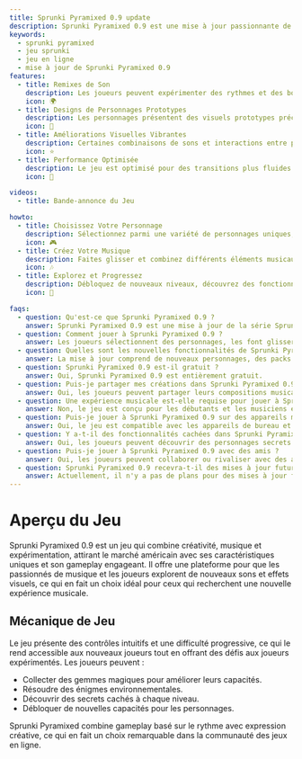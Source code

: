 ```yaml
---
title: Sprunki Pyramixed 0.9 update
description: Sprunki Pyramixed 0.9 est une mise à jour passionnante de la série Sprunki Pyramixed, offrant un mélange unique de musique, d'expérimentation et d'évolution. Cette version est parfaite pour les joueurs qui aiment les jeux basés sur le rythme avec une personnalisation approfondie des personnages et un design sonore créatif. Elle attire à la fois les fans de longue date et les nouveaux venus, offrant une expérience fraîche avec ses fonctionnalités expérimentales et ses mécaniques de jeu innovantes.
keywords:
  - sprunki pyramixed
  - jeu sprunki
  - jeu en ligne
  - mise à jour de Sprunki Pyramixed 0.9
features:
  - title: Remixes de Son
    description: Les joueurs peuvent expérimenter des rythmes et des boucles audio prototypes qui ont façonné l'avenir de Sprunki Pyramixed, offrant une interprétation unique de la musique de Sprunki.
    icon: 🌍
  - title: Designs de Personnages Prototypes
    description: Les personnages présentent des visuels prototypes précoces, offrant aux joueurs un aperçu de l'histoire de développement de la franchise.
    icon: 🧩
  - title: Améliorations Visuelles Vibrantes
    description: Certaines combinaisons de sons et interactions entre personnages sont uniques à cette version, offrant un nouveau sentiment de nouveauté.
    icon: ⭐
  - title: Performance Optimisée
    description: Le jeu est optimisé pour des transitions plus fluides et une latence réduite, améliorant la jouabilité globale.
    icon: 💫

videos:
  - title: Bande-annonce du Jeu

howto:
  - title: Choisissez Votre Personnage
    description: Sélectionnez parmi une variété de personnages uniques, chacun avec des styles musicaux et des capacités distincts.
    icon: 🎮
  - title: Créez Votre Musique
    description: Faites glisser et combinez différents éléments musicaux pour créer vos rythmes et mélodies uniques.
    icon: 🎶
  - title: Explorez et Progressez
    description: Débloquez de nouveaux niveaux, découvrez des fonctionnalités cachées et maîtrisez l'art de créer de la musique.
    icon: 🚀

faqs:
  - question: Qu'est-ce que Sprunki Pyramixed 0.9 ?
    answer: Sprunki Pyramixed 0.9 est une mise à jour de la série Sprunki Pyramixed, offrant un mélange de création musicale, de personnalisation de personnages et de défis basés sur le rythme.
  - question: Comment jouer à Sprunki Pyramixed 0.9 ?
    answer: Les joueurs sélectionnent des personnages, les font glisser sur scène pour créer de la musique et expérimentent avec différentes combinaisons sonores pour produire des pistes uniques.
  - question: Quelles sont les nouvelles fonctionnalités de Sprunki Pyramixed 0.9 ?
    answer: La mise à jour comprend de nouveaux personnages, des packs sonores, une personnalisation améliorée des personnages et des défis de rythme mis à jour.
  - question: Sprunki Pyramixed 0.9 est-il gratuit ?
    answer: Oui, Sprunki Pyramixed 0.9 est entièrement gratuit.
  - question: Puis-je partager mes créations dans Sprunki Pyramixed 0.9 ?
    answer: Oui, les joueurs peuvent partager leurs compositions musicales avec la communauté et collaborer avec d'autres.
  - question: Une expérience musicale est-elle requise pour jouer à Sprunki Pyramixed 0.9 ?
    answer: Non, le jeu est conçu pour les débutants et les musiciens expérimentés, avec une interface intuitive qui facilite la création de musique.
  - question: Puis-je jouer à Sprunki Pyramixed 0.9 sur des appareils mobiles ?
    answer: Oui, le jeu est compatible avec les appareils de bureau et mobiles.
  - question: Y a-t-il des fonctionnalités cachées dans Sprunki Pyramixed 0.9 ?
    answer: Oui, les joueurs peuvent découvrir des personnages secrets et des combinaisons sonores en expérimentant avec différents mélanges.
  - question: Puis-je jouer à Sprunki Pyramixed 0.9 avec des amis ?
    answer: Oui, les joueurs peuvent collaborer ou rivaliser avec des amis pour créer les meilleures compositions basées sur des phases.
  - question: Sprunki Pyramixed 0.9 recevra-t-il des mises à jour futures ?
    answer: Actuellement, il n'y a pas de plans pour des mises à jour futures de Sprunki Pyramixed 0.9, mais les joueurs peuvent explorer d'autres mods pour des expériences créatives continues.
---
```


# Aperçu du Jeu

Sprunki Pyramixed 0.9 est un jeu qui combine créativité, musique et expérimentation, attirant le marché américain avec ses caractéristiques uniques et son gameplay engageant. Il offre une plateforme pour que les passionnés de musique et les joueurs explorent de nouveaux sons et effets visuels, ce qui en fait un choix idéal pour ceux qui recherchent une nouvelle expérience musicale.

## Mécanique de Jeu

Le jeu présente des contrôles intuitifs et une difficulté progressive, ce qui le rend accessible aux nouveaux joueurs tout en offrant des défis aux joueurs expérimentés. Les joueurs peuvent :

- Collecter des gemmes magiques pour améliorer leurs capacités.
- Résoudre des énigmes environnementales.
- Découvrir des secrets cachés à chaque niveau.
- Débloquer de nouvelles capacités pour les personnages.

Sprunki Pyramixed combine gameplay basé sur le rythme avec expression créative, ce qui en fait un choix remarquable dans la communauté des jeux en ligne.
